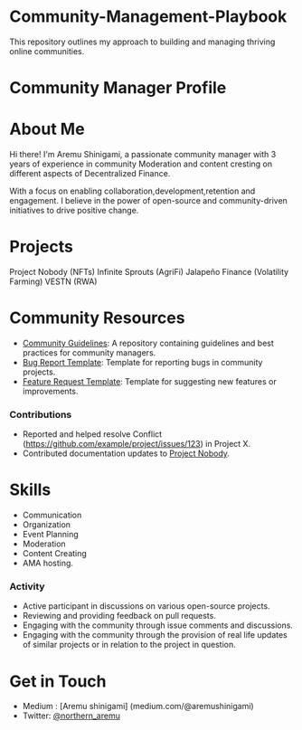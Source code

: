# Community-Management-Playbook
This repository outlines my approach to building and managing thriving online communities.

# Community Manager Profile

# About Me
Hi there! I'm Aremu Shinigami, a passionate community manager with 3 years of experience in community Moderation and content cresting on different aspects of Decentralized Finance.

With a focus on enabling collaboration,development,retention and engagement.
I believe in the power of open-source and community-driven initiatives to drive positive change.

# Projects
Project Nobody (NFTs)
Infinite Sprouts (AgriFi)
Jalapeño Finance (Volatility Farming)
VESTN (RWA)
# Community Resources
- [Community Guidelines](https://github.com/aremys/GUIDELINES-AND-BEST-PRACTICES-FOR-COMMUNITY-MANAGERS.): A repository containing guidelines and best practices for community managers.
- [Bug Report Template](https://github.com/aremys/BUG-REPORT-TEMPLATE-): Template for reporting bugs in community projects.
- [Feature Request Template](): Template for suggesting new features or improvements.

### Contributions
- Reported and helped resolve Conflict (https://github.com/example/project/issues/123) in Project X.
- Contributed documentation updates to [Project Nobody](https://github.com/aremys/CONTRIBUTED-DOCUMENTATION-UPDATE-TO-PROJECT-NOBODY).


# Skills
- Communication
- Organization
- Event Planning
- Moderation
- Content Creating
- AMA hosting.

### Activity
- Active participant in discussions on various open-source projects.
- Reviewing and providing feedback on pull requests.
- Engaging with the community through issue comments and discussions.
- Engaging with the community through the provision of real life updates of similar projects or in relation to the project in question.

# Get in Touch
- Medium : [Aremu shinigami]
(medium.com/@aremushinigami)
- Twitter: [@northern_aremu](https://twitter.com/northern_aremu)
